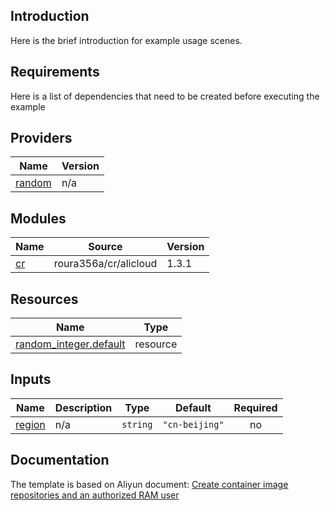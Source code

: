 
## Introduction

Here is the brief introduction for example usage scenes.

## Requirements

Here is a list of dependencies that need to be created before executing the example

<!-- BEGIN_TF_DOCS -->
## Providers

| Name | Version |
|------|---------|
| <a name="provider_random"></a> [random](#provider\_random) | n/a |

## Modules

| Name | Source | Version |
|------|--------|---------|
| <a name="module_cr"></a> [cr](#module\_cr) | roura356a/cr/alicloud | 1.3.1 |

## Resources

| Name | Type |
|------|------|
| [random_integer.default](https://registry.terraform.io/providers/hashicorp/random/latest/docs/resources/integer) | resource |

## Inputs

| Name | Description | Type | Default | Required |
|------|-------------|------|---------|:--------:|
| <a name="input_region"></a> [region](#input\_region) | n/a | `string` | `"cn-beijing"` | no |
<!-- END_TF_DOCS -->
## Documentation
<!-- docs-link -->

The template is based on Aliyun document: [Create container image repositories and an authorized RAM user](http://help.aliyun.com/document_detail/148892.html)

<!-- docs-link -->
